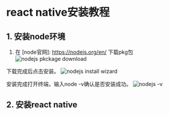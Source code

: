 # react native安装教程
## 1. 安装node环境
1. 在 [node官网]: <https://nodejs.org/en/> 下载pkg包
![nodejs pkckage download](https://raw.githubusercontent.com/jinelei/markdowns/master/images/markdown/node.js.png)

下载完成后点击安装。
![nodejs install wizard](https://raw.githubusercontent.com/jinelei/markdowns/master/images/markdown/node-install-wizard.png)

安装完成打开终端，输入node -v确认是否安装成功。
![nodejs -v](https://raw.githubusercontent.com/jinelei/markdowns/master/images/markdown/node-v.png)

## 2. 安装react native